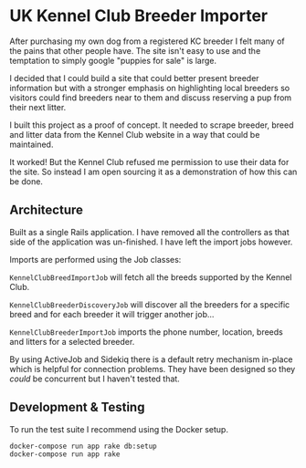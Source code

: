 UK Kennel Club Breeder Importer
===============================

After purchasing my own dog from a registered KC breeder I felt many of the
pains that other people have. The site isn't easy to use and the temptation to
simply google "puppies for sale" is large.

I decided that I could build a site that could better present breeder
information but with a stronger emphasis on highlighting local breeders so
visitors could find breeders near to them and discuss reserving a pup from their
next litter.

I built this project as a proof of concept. It needed to scrape breeder, breed
and litter data from the Kennel Club website in a way that could be maintained.

It worked! But the Kennel Club refused me permission to use their data for the
site. So instead I am open sourcing it as a demonstration of how this can be
done.

Architecture
------------

Built as a single Rails application. I have removed all the controllers as that
side of the application was un-finished. I have left the import jobs however.

Imports are performed using the Job classes:

`KennelClubBreedImportJob` will fetch all the breeds supported by the Kennel
Club.

`KennelClubBreederDiscoveryJob` will discover all the breeders for a specific
breed and for each breeder it will trigger another job...

`KennelClubBreederImportJob` imports the phone number, location, breeds and
litters for a selected breeder.

By using ActiveJob and Sidekiq there is a default retry mechanism in-place which
is helpful for connection problems. They have been designed so they _could_ be
concurrent but I haven't tested that.

Development & Testing
---------------------

To run the test suite I recommend using the Docker setup.

    docker-compose run app rake db:setup
    docker-compose run app rake
